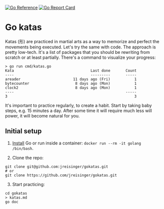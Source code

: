 [![Go Reference](https://pkg.go.dev/badge/github.com/jreisinger/gokatas.svg)](https://pkg.go.dev/github.com/jreisinger/gokatas)
[![Go Report Card](https://goreportcard.com/badge/github.com/jreisinger/gokatas)](https://goreportcard.com/report/github.com/jreisinger/gokatas)

# Go katas

Katas (形) are practiced in martial arts as a way to memorize and perfect the
movements being executed. Let's try the same with code. The approach is pretty
low-tech. It's a list of packages that you should be rewriting from scratch or
at least partially. There's a command to visualize your progress:

```
> go run cmd/katas.go
Kata                                   Last done       Count
----                                   ---------       -----
areader                        11 days ago (Fri)           1
bytecounter                     8 days ago (Mon)           1
clock2                          8 days ago (Mon)           1
----                                                   -----
3                                                          3
```

It's important to practice regularly, to create a habit. Start by taking baby
steps, e.g. 15 minutes a day. After some time it will require much less will
power, it will become natural for you.

## Initial setup

1) [Install](https://go.dev/doc/install) Go or run inside a container: `docker
run --rm -it golang /bin/bash`.

2) Clone the repo:

```
git clone git@github.com:jreisinger/gokatas.git
# or
git clone https://github.com/jreisinger/gokatas.git
```

3) Start practicing:

```
cd gokatas
> katas.md
go doc
```
